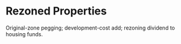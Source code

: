 # Rezoned Properties

Original-zone pegging; development-cost add; rezoning dividend to housing funds.